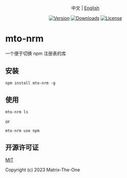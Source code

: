 <p align="center">
  中文 | <a href="./README.en-US.md">English</a> 
</p>

<p align="center">
  <a href="https://www.npmjs.com/package/mto-nrm"><img src="https://img.shields.io/npm/v/mto-nrm.svg?sanitize=true" alt="Version"></a>
  <a href="https://npmcharts.com/compare/mto-nrm?minimal=true"><img src="https://img.shields.io/npm/dm/mto-nrm.svg?sanitize=true" alt="Downloads"></a>
  <a href="https://www.npmjs.com/package/mto-nrm"><img src="https://img.shields.io/npm/l/mto-nrm.svg?sanitize=true" alt="License"></a>
</p>

# mto-nrm

一个便于切换 npm 注册表的库

## 安装

```shell
npm install mto-nrm -g
```

## 使用

```shell
mto-nrm ls
```

or

```shell
mto-nrm use npm
```

## 开源许可证

[MIT](https://opensource.org/licenses/MIT)

Copyright (c) 2023 Matrix-The-One

[npm]: https://www.npmjs.com
